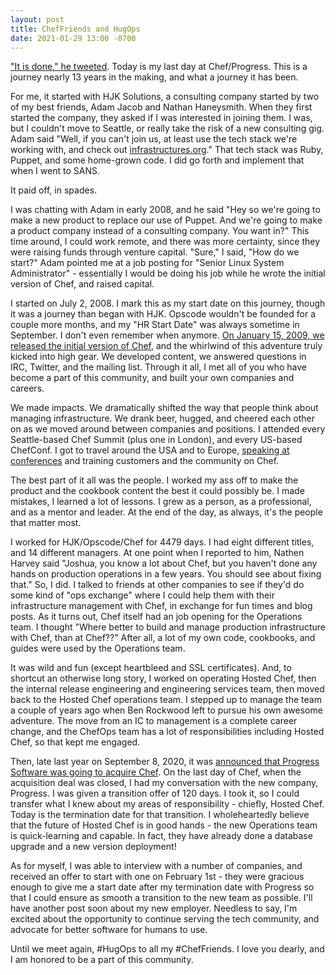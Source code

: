 ```yaml
---
layout: post
title: ChefFriends and HugOps
date: 2021-01-29 13:00 -0700
---
```


["It is done," he tweeted](https://twitter.com/jtimberman/status/1355205226119131145). Today is my last day at Chef/Progress. This is a journey nearly 13 years in the making, and what a journey it has been.

For me, it started with HJK Solutions, a consulting company started by two of my best friends, Adam Jacob and Nathan Haneysmith. When they first started the company, they asked if I was interested in joining them. I was, but I couldn't move to Seattle, or really take the risk of a new consulting gig. Adam said "Well, if you can't join us, at least use the tech stack we're working with, and check out [infrastructures.org](http://infrastructures.org/)." That tech stack was Ruby, Puppet, and some home-grown code. I did go forth and implement that when I went to SANS.

It paid off, in spades.

I was chatting with Adam in early 2008, and he said "Hey so we're going to make a new product to replace our use of Puppet. And we're going to make a product company instead of a consulting company. You want in?" This time around, I could work remote, and there was more certainty, since they were raising funds through venture capital. "Sure," I said, "How do we start?" Adam pointed me at a job posting for "Senior Linux System Administrator" - essentially I would be doing his job while he wrote the initial version of Chef, and raised capital.

I started on July 2, 2008. I mark this as my start date on this journey, though it was a journey than began with HJK. Opscode wouldn't be founded for a couple more months, and my "HR Start Date" was always sometime in September. I don't even remember when anymore. [On January 15, 2009, we released the initial version of Chef](https://blog.chef.io/announcing-chef), and the whirlwind of this adventure truly kicked into high gear. We developed content, we answered questions in IRC, Twitter, and the mailing list. Through it all, I met all of you who have become a part of this community, and built your own companies and careers.

We made impacts. We dramatically shifted the way that people think about managing infrastructure. We drank beer, hugged, and cheered each other on as we moved around between companies and positions. I attended every Seattle-based Chef Summit (plus one in London), and every US-based ChefConf. I got to travel around the USA and to Europe, [speaking at conferences](https://speakerdeck.com/jtimberman) and training customers and the community on Chef.

The best part of it all was the people. I worked my ass off to make the product and the cookbook content the best it could possibly be. I made mistakes, I learned a lot of lessons. I grew as a person, as a professional, and as a mentor and leader. At the end of the day, as always, it's the people that matter most.

I worked for HJK/Opscode/Chef for 4479 days. I had eight different titles, and 14 different managers. At one point when I reported to him,  Nathen Harvey said "Joshua, you know a lot about Chef, but you haven't done any hands on production operations in a few years. You should see about fixing that." So, I did. I talked to friends at other companies to see if they'd do some kind of "ops exchange" where I could help them with their infrastructure management with Chef, in exchange for fun times and blog posts. As it turns out, Chef itself had an job opening for the Operations team. I thought "Where better to build and manage production infrastructure with Chef, than at Chef??" After all, a lot of my own code, cookbooks, and guides were used by the Operations team.

It was wild and fun (except heartbleed and SSL certificates). And, to shortcut an otherwise long story, I worked on operating Hosted Chef, then the internal release engineering and engineering services team, then moved back to the Hosted Chef operations team. I stepped up to manage the team a couple of years ago when Ben Rockwood left to pursue his own awesome adventure. The move from an IC to management is a complete career change, and the ChefOps team has a lot of responsibilities including Hosted Chef, so that kept me engaged.

Then, late last year on September 8, 2020, it was [announced that Progress Software was going to acquire Chef](https://investors.progress.com/news-releases/news-release-details/progress-announces-acquisition-chef). On the last day of Chef, when the acquisition deal was closed, I had my conversation with the new company, Progress. I was given a transition offer of 120 days. I took it, so I could transfer what I knew about my areas of responsibility - chiefly, Hosted Chef. Today is the termination date for that transition. I wholeheartedly believe that the future of Hosted Chef is in good hands - the new Operations team is quick-learning and capable. In fact, they have already done a database upgrade and a new version deployment!

As for myself, I was able to interview with a number of companies, and received an offer to start with one on February 1st - they were gracious enough to give me a start date after my termination date with Progress so that I could ensure as smooth a transition to the new team as possible. I'll have another post soon about my new employer. Needless to say, I'm excited about the opportunity to continue serving the tech community, and advocate for better software for humans to use.

Until we meet again, #HugOps to all my #ChefFriends. I love you dearly, and I am honored to be a part of this community.
